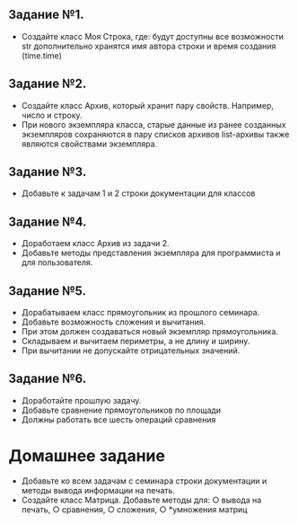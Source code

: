 ## Задание №1.
* Создайте класс Моя Строка, где:
будут доступны все возможности str
дополнительно хранятся имя автора строки и время создания
(time.time)


## Задание №2.
* Создайте класс Архив, который хранит пару свойств.
Например, число и строку.
* При нового экземпляра класса, старые данные из ранее
созданных экземпляров сохраняются в пару списков архивов
list-архивы также являются свойствами экземпляра.


## Задание №3.
* Добавьте к задачам 1 и 2 строки документации для классов


## Задание №4.
* Доработаем класс Архив из задачи 2.
* Добавьте методы представления экземпляра для программиста
и для пользователя.

  
## Задание №5.
* Дорабатываем класс прямоугольник из прошлого семинара.
* Добавьте возможность сложения и вычитания.
* При этом должен создаваться новый экземпляр
прямоугольника.
* Складываем и вычитаем периметры, а не длину и ширину.
* При вычитании не допускайте отрицательных значений.


## Задание №6.
* Доработайте прошлую задачу.
* Добавьте сравнение прямоугольников по площади
* Должны работать все шесть операций сравнения

# Домашнее задание
* Добавьте ко всем задачам с семинара строки документации и методы вывода
информации на печать.
* Создайте класс Матрица. Добавьте методы для:
○ вывода на печать,
○ сравнения,
○ сложения,
○ *умножения матриц

